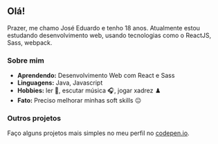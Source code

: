 ## Olá!

Prazer, me chamo José Eduardo e tenho 18 anos. Atualmente estou estudando desenvolvimento web, usando tecnologias como o ReactJS, Sass, webpack.

### Sobre mim

-  **Aprendendo:** Desenvolvimento Web com React e Sass
-  **Linguagens:** Java, Javascript
-  **Hobbies:** ler :closed_book:, escutar música :headphones:, jogar xadrez :chess_pawn:
-  **Fato:** Preciso melhorar minhas soft skills :neutral_face:

### Outros projetos

Faço alguns projetos mais simples no meu perfil no [codepen.io](https://codepen.io/joseeduardo-rp).
